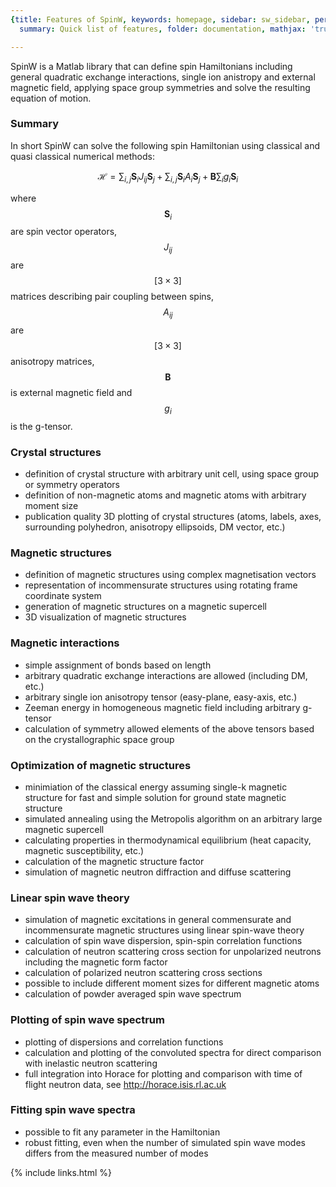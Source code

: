 ```yaml
---
{title: Features of SpinW, keywords: homepage, sidebar: sw_sidebar, permalink: features,
  summary: Quick list of features, folder: documentation, mathjax: 'true'}

---
```


 
SpinW is a Matlab library that can define spin Hamiltonians including general quadratic exchange interactions, single ion anistropy and external magnetic field, applying space group symmetries and solve the resulting equation of motion.
 
### Summary
 
In short SpinW can solve the following spin Hamiltonian using classical and quasi classical numerical methods:
 
$$\mathcal{H} = \sum_{i,j} \textbf{S}_i J_{ij}\textbf{S}_j + \sum_{i,j}\textbf{S}_i A_i\textbf{S}_j + \textbf{B}\sum_i g_i\textbf{S}_i$$
 
where $$\textbf{S}_i$$ are spin vector operators, $$J_{ij}$$ are $$[3\times 3]$$ matrices describing pair coupling between spins, $$A_{ij}$$ are $$[3\times 3]$$ anisotropy matrices, $$\textbf{B}$$ is external magnetic field and $$g_i$$ is the g-tensor.
 
### Crystal structures
 
* definition of crystal structure with arbitrary unit cell, using space group or symmetry operators
* definition of non-magnetic atoms and magnetic atoms with arbitrary moment size
* publication quality 3D plotting of crystal structures (atoms, labels, axes, surrounding polyhedron, anisotropy ellipsoids, DM vector, etc.)
 
### Magnetic structures
 
* definition of magnetic structures using complex magnetisation vectors
* representation of incommensurate structures using rotating frame coordinate system
* generation of magnetic structures on a magnetic supercell
* 3D visualization of magnetic structures
 
### Magnetic interactions
 
* simple assignment of bonds based on length
* arbitrary quadratic exchange interactions are allowed (including DM, etc.)
* arbitrary single ion anisotropy tensor (easy-plane, easy-axis, etc.)
* Zeeman energy in homogeneous magnetic field including arbitrary g-tensor
* calculation of symmetry allowed elements of the above tensors based on the crystallographic space group
 
### Optimization of magnetic structures
 
* minimiation of the classical energy assuming single-k magnetic structure for fast and simple solution for ground state magnetic structure
* simulated annealing using the Metropolis algorithm on an arbitrary large magnetic supercell
* calculating properties in thermodynamical equilibrium (heat capacity, magnetic susceptibility, etc.)
* calculation of the magnetic structure factor
* simulation of magnetic neutron diffraction and diffuse scattering
 
### Linear spin wave theory
 
* simulation of magnetic excitations in general commensurate and incommensurate magnetic structures using linear spin-wave theory
* calculation of spin wave dispersion, spin-spin correlation functions
* calculation of neutron scattering cross section for unpolarized neutrons including the magnetic form factor
* calculation of polarized neutron scattering cross sections
* possible to include different moment sizes for different magnetic atoms
* calculation of powder averaged spin wave spectrum
 
### Plotting of spin wave spectrum
 
* plotting of dispersions and correlation functions
* calculation and plotting of the convoluted spectra for direct comparison with inelastic neutron scattering
* full integration into Horace for plotting and comparison with time of flight neutron data, see http://horace.isis.rl.ac.uk
 
### Fitting spin wave spectra
 
* possible to fit any parameter in the Hamiltonian
* robust fitting, even when the number of simulated spin wave modes differs from the measured number of modes
 


{% include links.html %}

